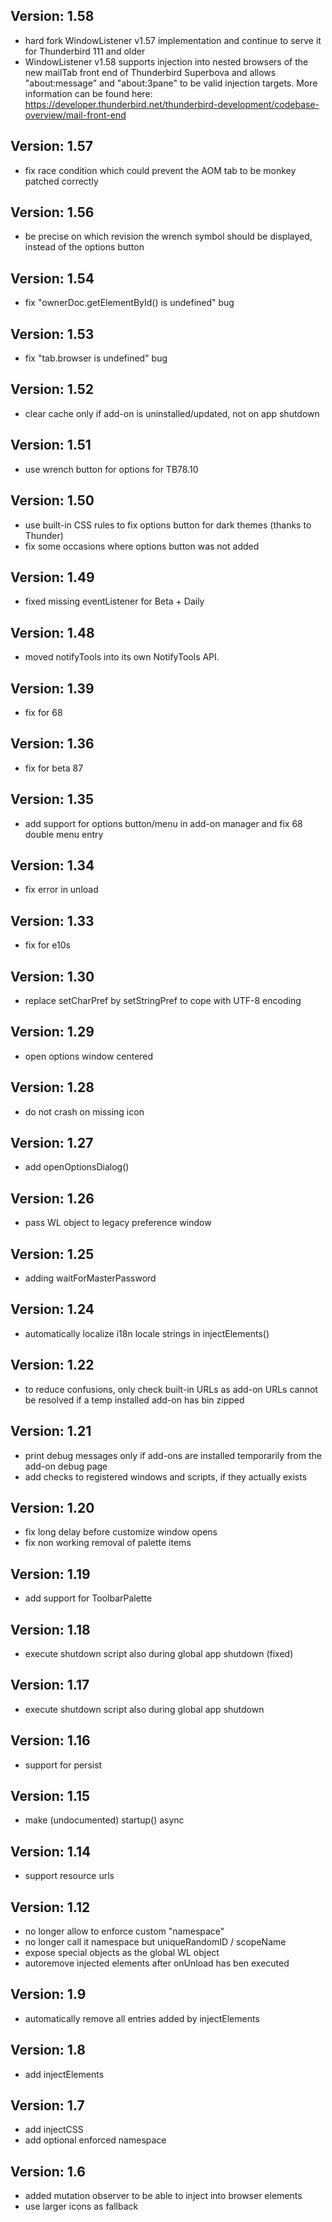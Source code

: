 Version: 1.58
-------------
- hard fork WindowListener v1.57 implementation and continue to serve it for
  Thunderbird 111 and older
- WindowListener v1.58 supports injection into nested browsers of the new
  mailTab front end of Thunderbird Superbova and allows "about:message" and 
  "about:3pane" to be valid injection targets. More information can be found here:
  https://developer.thunderbird.net/thunderbird-development/codebase-overview/mail-front-end

Version: 1.57
-------------
- fix race condition which could prevent the AOM tab to be monkey patched correctly

Version: 1.56
-------------
- be precise on which revision the wrench symbol should be displayed, instead of
  the options button

Version: 1.54
-------------
- fix "ownerDoc.getElementById() is undefined" bug

Version: 1.53
-------------
- fix "tab.browser is undefined" bug

Version: 1.52
-------------
- clear cache only if add-on is uninstalled/updated, not on app shutdown

Version: 1.51
-------------
- use wrench button for options for TB78.10

Version: 1.50
-------------
- use built-in CSS rules to fix options button for dark themes (thanks to Thunder)
- fix some occasions where options button was not added

Version: 1.49
-------------
- fixed missing eventListener for Beta + Daily

Version: 1.48
-------------
- moved notifyTools into its own NotifyTools API.

Version: 1.39
-------------
- fix for 68

Version: 1.36
-------------
- fix for beta 87

Version: 1.35
-------------
- add support for options button/menu in add-on manager and fix 68 double menu entry

Version: 1.34
-------------
- fix error in unload

Version: 1.33
-------------
- fix for e10s

Version: 1.30
-------------
- replace setCharPref by setStringPref to cope with UTF-8 encoding

Version: 1.29
-------------
- open options window centered

Version: 1.28
-------------
- do not crash on missing icon

Version: 1.27
-------------
- add openOptionsDialog()

Version: 1.26
-------------
- pass WL object to legacy preference window

Version: 1.25
-------------
- adding waitForMasterPassword

Version: 1.24
-------------
- automatically localize i18n locale strings in injectElements()

Version: 1.22
-------------
- to reduce confusions, only check built-in URLs as add-on URLs cannot
  be resolved if a temp installed add-on has bin zipped

Version: 1.21
-------------
- print debug messages only if add-ons are installed temporarily from
  the add-on debug page
- add checks to registered windows and scripts, if they actually exists

Version: 1.20
-------------
- fix long delay before customize window opens
- fix non working removal of palette items

Version: 1.19
-------------
- add support for ToolbarPalette

Version: 1.18
-------------
- execute shutdown script also during global app shutdown (fixed)

Version: 1.17
-------------
- execute shutdown script also during global app shutdown

Version: 1.16
-------------
- support for persist

Version: 1.15
-------------
- make (undocumented) startup() async

Version: 1.14
-------------
- support resource urls

Version: 1.12
-------------
- no longer allow to enforce custom "namespace"
- no longer call it namespace but uniqueRandomID / scopeName
- expose special objects as the global WL object
- autoremove injected elements after onUnload has ben executed

Version: 1.9
-------------
- automatically remove all entries added by injectElements

Version: 1.8
-------------
- add injectElements

Version: 1.7
-------------
- add injectCSS
- add optional enforced namespace

Version: 1.6
-------------
- added mutation observer to be able to inject into browser elements
- use larger icons as fallback

